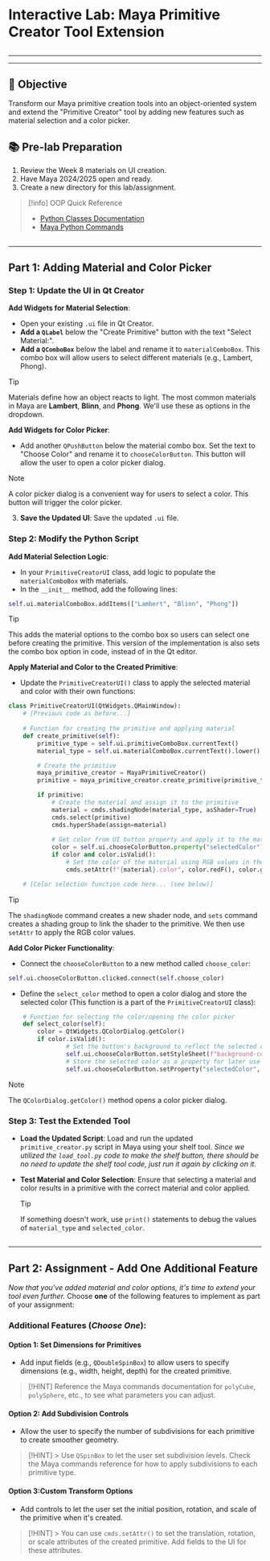 # Interactive Lab: Maya Primitive Creator Tool Extension

##
---
---

## 🎯 Objective
Transform our Maya primitive creation tools into an object-oriented system and extend the "Primitive Creator" tool by adding new features such as material selection and a color picker.

## 📚 Pre-lab Preparation
1. Review the Week 8 materials on UI creation.
2. Have Maya 2024/2025 open and ready.
3. Create a new directory for this lab/assignment.

> [!info] OOP Quick Reference
> - [Python Classes Documentation](https://docs.python.org/3/tutorial/classes.html)
> - [Maya Python Commands](https://help.autodesk.com/view/MAYAUL/2024/ENU/?guid=__CommandsPython_index_html)

##
---

## Part 1: Adding Material and Color Picker

### Step 1: Update the UI in Qt Creator

**Add Widgets for Material Selection**:
   - Open your existing `.ui` file in Qt Creator.
   - **Add a `QLabel`** below the "Create Primitive" button with the text "Select Material:".
   - **Add a `QComboBox`** below the label and rename it to `materialComboBox`. This combo box will allow users to select different materials (e.g., Lambert, Phong).

   > [!TIP]
   > Materials define how an object reacts to light. The most common materials in Maya are **Lambert**, **Blinn**, and **Phong**. We'll use these as options in the dropdown.

**Add Widgets for Color Picker**:
   - Add another `QPushButton` below the material combo box. Set the text to "Choose Color" and rename it to `chooseColorButton`. This button will allow the user to open a color picker dialog.

   > [!NOTE]
   > A color picker dialog is a convenient way for users to select a color. This button will trigger the color picker.

3. **Save the Updated UI**: Save the updated `.ui` file.

### Step 2: Modify the Python Script

**Add Material Selection Logic**:
   - In your `PrimitiveCreatorUI` class, add logic to populate the `materialComboBox` with materials.
   - In the `__init__` method, add the following lines:
```python
self.ui.materialComboBox.addItems(["Lambert", "Blinn", "Phong"])
```

   > [!TIP]
   > This adds the material options to the combo box so users can select one before creating the primitive. This version of the implementation is also sets the combo box option in code, instead of in the Qt editor.

**Apply Material and Color to the Created Primitive**:
   - Update the `PrimitiveCreatorUI()` class to apply the selected material and color with their own functions:
```python
class PrimitiveCreatorUI(QtWidgets.QMainWindow):
	# [Previous code as before...]
    
    # Function for creating the primitive and applying material
    def create_primitive(self):
        primitive_type = self.ui.primitiveComboBox.currentText()
        material_type = self.ui.materialComboBox.currentText().lower()

        # Create the primitive
        maya_primitive_creator = MayaPrimitiveCreator()
        primitive = maya_primitive_creator.create_primitive(primitive_type)

        if primitive:
            # Create the material and assign it to the primitive
            material = cmds.shadingNode(material_type, asShader=True)
            cmds.select(primitive)
            cmds.hyperShade(assign=material)
            
            # Get color from UI button property and apply it to the material
            color = self.ui.chooseColorButton.property("selectedColor")
            if color and color.isValid():
                # Set the color of the material using RGB values in the correct range
                cmds.setAttr(f"{material}.color", color.redF(), color.greenF(), color.blueF(), type="double3")

	# [Color selection function code here... (see below)]
```

   > [!TIP]
   > The `shadingNode` command creates a new shader node, and `sets` command creates a shading group to link the shader to the primitive. We then use `setAttr` to apply the RGB color values.


**Add Color Picker Functionality**:
   - Connect the `chooseColorButton` to a new method called `choose_color`:
```python
self.ui.chooseColorButton.clicked.connect(self.choose_color)
```
   - Define the `select_color` method to open a color dialog and store the selected color (This function is a part of the `PrimitiveCreatorUI` class):
```python
    # Function for selecting the color/opening the color picker
	def select_color(self):
		color = QtWidgets.QColorDialog.getColor()
		if color.isValid():
				# Set the button's background to reflect the selected color
				self.ui.chooseColorButton.setStyleSheet(f"background-color: {color.name()}; border: none;")
				# Store the selected color as a property for later use
				self.ui.chooseColorButton.setProperty("selectedColor", color)
```

   > [!NOTE]
   > The `QColorDialog.getColor()` method opens a color picker dialog.

### Step 3: Test the Extended Tool

- **Load the Updated Script**: Load and run the updated `primitive_creator.py` script in Maya using your shelf tool. 
	  *Since we utilized the `load_tool.py` code to make the shelf button, there should be no need to update the shelf tool code, just run it again by clicking on it.*
- **Test Material and Color Selection**: Ensure that selecting a material and color results in a primitive with the correct material and color applied.

   > [!TIP]
   > If something doesn't work, use `print()` statements to debug the values of `material_type` and `selected_color`.

##
---
## Part 2: Assignment - Add One Additional Feature

*Now that you've added material and color options, it's time to extend your tool even further.* Choose **one** of the following features to implement as part of your assignment:

### Additional Features (***Choose One***):
#### Option 1: **Set Dimensions for Primitives**
   - Add input fields (e.g., `QDoubleSpinBox`) to allow users to specify dimensions (e.g., width, height, depth) for the created primitive.
   > [!HINT]
> Reference the Maya commands documentation for `polyCube`, `polySphere`, etc., to see what parameters you can adjust.

#### Option 2: **Add Subdivision Controls**
   - Allow the user to specify the number of subdivisions for each primitive to create smoother geometry.
   > [!HINT]
     > Use `QSpinBox` to let the user set subdivision levels. Check the Maya commands reference for how to apply subdivisions to each primitive type.

#### Option 3:**Custom Transform Options**
   - Add controls to let the user set the initial position, rotation, and scale of the primitive when it's created.
   > [!HINT]
     > You can use `cmds.setAttr()` to set the translation, rotation, or scale attributes of the created primitive. Add fields to the UI for these attributes.

